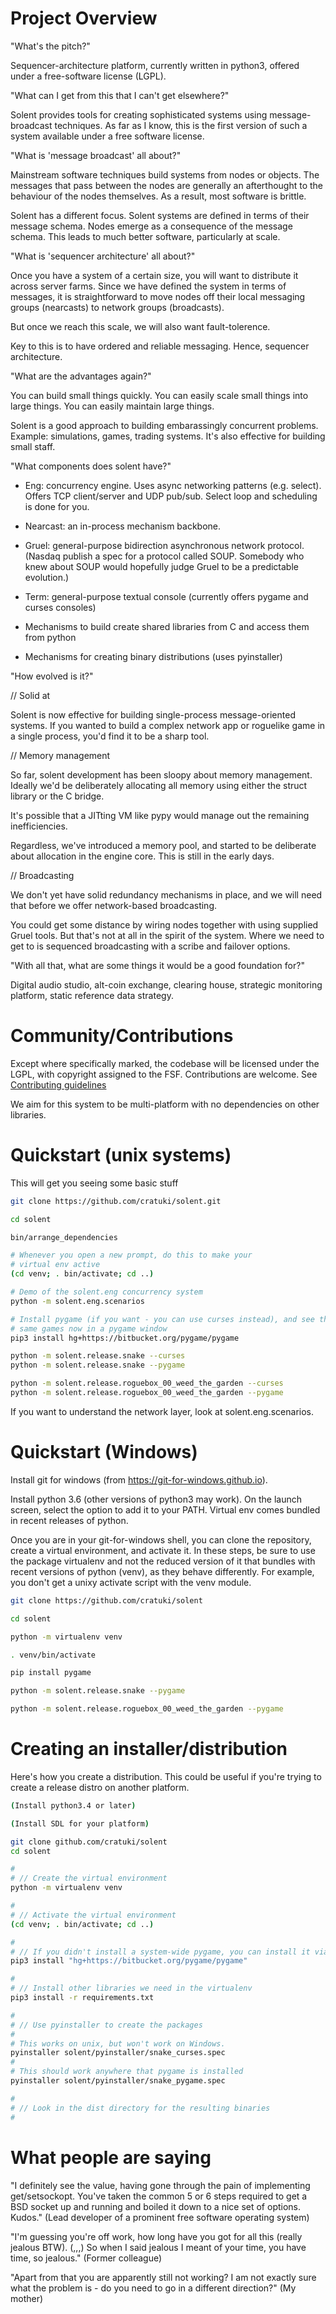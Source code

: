 # Project Overview

"What's the pitch?"

Sequencer-architecture platform, currently written in python3, offered under a
free-software license (LGPL).

"What can I get from this that I can't get elsewhere?"

Solent provides tools for creating sophisticated systems using
message-broadcast techniques. As far as I know, this is the first version of
such a system available under a free software license.

"What is 'message broadcast' all about?"

Mainstream software techniques build systems from nodes or objects. The
messages that pass between the nodes are generally an afterthought to the
behaviour of the nodes themselves. As a result, most software is brittle.

Solent has a different focus. Solent systems are defined in terms of their
message schema. Nodes emerge as a consequence of the message schema. This
leads to much better software, particularly at scale.

"What is 'sequencer architecture' all about?"

Once you have a system of a certain size, you will want to distribute it
across server farms. Since we have defined the system in terms of messages, it
is straightforward to move nodes off their local messaging groups (nearcasts)
to network groups (broadcasts).

But once we reach this scale, we will also want fault-tolerence.

Key to this is to have ordered and reliable messaging. Hence, sequencer
architecture.

"What are the advantages again?"

You can build small things quickly. You can easily scale small things into
large things. You can easily maintain large things.

Solent is a good approach to building embarassingly concurrent problems.
Example: simulations, games, trading systems. It's also effective for building
small staff.

"What components does solent have?"

* Eng: concurrency engine. Uses async networking patterns (e.g. select). Offers TCP client/server and UDP pub/sub. Select loop and scheduling is done for you.

* Nearcast: an in-process mechanism backbone.

* Gruel: general-purpose bidirection asynchronous network protocol. (Nasdaq publish a spec for a protocol called SOUP. Somebody who knew about SOUP would hopefully judge Gruel to be a predictable evolution.)

* Term: general-purpose textual console (currently offers pygame and curses consoles)

* Mechanisms to build create shared libraries from C and access them from python

* Mechanisms for creating binary distributions (uses pyinstaller)

"How evolved is it?"

// Solid at

Solent is now effective for building single-process message-oriented systems.
If you wanted to build a complex network app or roguelike game in a single
process, you'd find it to be a sharp tool.

// Memory management

So far, solent development has been sloopy about memory management. Ideally
we'd be deliberately allocating all memory using either the struct library
or the C bridge.

It's possible that a JITting VM like pypy would manage out the remaining
inefficiencies.

Regardless, we've introduced a memory pool, and started to be deliberate about
allocation in the engine core. This is still in the early days.

// Broadcasting

We don't yet have solid redundancy mechanisms in place, and we will
need that before we offer network-based broadcasting.

You could get some distance by wiring nodes together with using supplied Gruel
tools. But that's not at all in the spirit of the system. Where we need to get
to is sequenced broadcasting with a scribe and failover options.

"With all that, what are some things it would be a good foundation for?"

Digital audio studio, alt-coin exchange, clearing house, strategic monitoring
platform, static reference data strategy.


# Community/Contributions

Except where specifically marked, the codebase will be licensed under the
LGPL, with copyright assigned to the FSF. Contributions are welcome. See
[Contributing guidelines](CONTRIBUTING.md)

We aim for this system to be multi-platform with no dependencies on other
libraries.


# Quickstart (unix systems)

This will get you seeing some basic stuff

```bash
git clone https://github.com/cratuki/solent.git

cd solent

bin/arrange_dependencies

# Whenever you open a new prompt, do this to make your
# virtual env active
(cd venv; . bin/activate; cd ..)

# Demo of the solent.eng concurrency system
python -m solent.eng.scenarios

# Install pygame (if you want - you can use curses instead), and see those
# same games now in a pygame window
pip3 install hg+https://bitbucket.org/pygame/pygame

python -m solent.release.snake --curses
python -m solent.release.snake --pygame

python -m solent.release.roguebox_00_weed_the_garden --curses
python -m solent.release.roguebox_00_weed_the_garden --pygame
```

If you want to understand the network layer, look at solent.eng.scenarios.


# Quickstart (Windows)

Install git for windows (from https://git-for-windows.github.io).

Install python 3.6 (other versions of python3 may work). On the launch screen,
select the option to add it to your PATH. Virtual env comes bundled in recent
releases of python.

Once you are in your git-for-windows shell, you can clone the repository,
create a virtual environment, and activate it. In these steps, be sure to use
the package virtualenv and not the reduced version of it that bundles with
recent versions of python (venv), as they behave differently. For example, you
don't get a unixy activate script with the venv module.

```bash
git clone https://github.com/cratuki/solent

cd solent

python -m virtualenv venv

. venv/bin/activate

pip install pygame

python -m solent.release.snake --pygame

python -m solent.release.roguebox_00_weed_the_garden --pygame
```

# Creating an installer/distribution

Here's how you create a distribution. This could be useful if you're trying to
create a release distro on another platform.

```bash
(Install python3.4 or later)

(Install SDL for your platform)

git clone github.com/cratuki/solent
cd solent

#
# // Create the virtual environment
python -m virtualenv venv

#
# // Activate the virtual environment
(cd venv; . bin/activate; cd ..)

#
# // If you didn't install a system-wide pygame, you can install it via pip.
pip3 install "hg+https://bitbucket.org/pygame/pygame"

#
# // Install other libraries we need in the virtualenv
pip3 install -r requirements.txt

#
# // Use pyinstaller to create the packages
#
# This works on unix, but won't work on Windows.
pyinstaller solent/pyinstaller/snake_curses.spec
#
# This should work anywhere that pygame is installed
pyinstaller solent/pyinstaller/snake_pygame.spec

#
# // Look in the dist directory for the resulting binaries
#
```

# What people are saying

"I definitely see the value, having gone through the pain of implementing
get/setsockopt. You've taken the common 5 or 6 steps required to get a BSD
socket up and running and boiled it down to a nice set of options. Kudos."
(Lead developer of a prominent free software operating system)

"I'm guessing you're off work, how long have you got for all this (really
jealous BTW). (,,,) So when I said jealous I meant of your time, you have
time, so jealous." (Former colleague)

"Apart from that you are apparently still not working? I am not exactly sure
what the problem is - do you need to go in a different direction?" (My mother)


